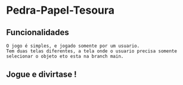 # Pedra-Papel-Tesoura

## Funcionalidades

    O jogo é simples, e jogado somente por um usuario.
    Tem duas telas diferentes, a tela onde o usuario precisa somente selecionar o objeto eto esta na branch main.

## Jogue e divirtase !